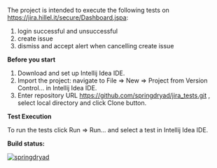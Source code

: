  The project is intended to execute the following tests on https://jira.hillel.it/secure/Dashboard.jspa:
 1) login successful and unsuccessful
 2) create issue
 3) dismiss and accept alert when cancelling create issue
 
 <b>Before you start</b>
 
 1) Download and set up Intellij Idea IDE.
 2) Import the project: navigate to File => New => Project from Version Control... in Intellij Idea IDE. 
 3) Enter repository URL https://github.com/springdryad/jira_tests.git , select local directory and click Clone button.
 
 <b>Test Execution</b>
 
 To run the tests click Run => Run... and select a test in Intellij Idea IDE.
 
 <b>Build status:</b>
 <div>
 </div>
 
 [![springdryad](https://circleci.com/gh/springdryad/jira_tests.svg?style=shield)](https://app.circleci.com/pipelines/github/springdryad/jira_tests)
